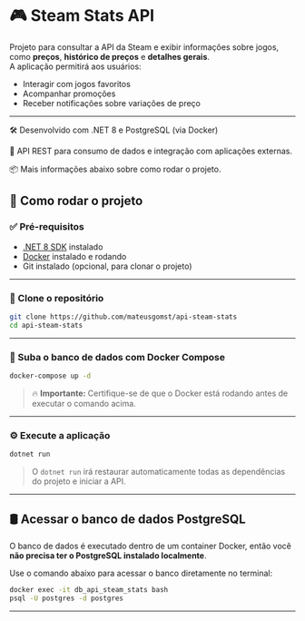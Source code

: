 # 🎮 Steam Stats API

Projeto para consultar a API da Steam e exibir informações sobre jogos, como **preços**, **histórico de preços** e **detalhes gerais**.  
A aplicação permitirá aos usuários:

- Interagir com jogos favoritos
- Acompanhar promoções
- Receber notificações sobre variações de preço

---

🛠️ Desenvolvido com .NET 8 e PostgreSQL (via Docker)

📡 API REST para consumo de dados e integração com aplicações externas.

📦 Mais informações abaixo sobre como rodar o projeto.


## 🚀 Como rodar o projeto

### ✅ Pré-requisitos
- [.NET 8 SDK](https://dotnet.microsoft.com/en-us/download/dotnet/8.0) instalado
- [Docker](https://www.docker.com/products/docker-desktop/) instalado e rodando
- Git instalado (opcional, para clonar o projeto)

---

### 🧬 Clone o repositório

```bash
git clone https://github.com/mateusgomst/api-steam-stats
cd api-steam-stats
````

---

### 🐳 Suba o banco de dados com Docker Compose

```bash
docker-compose up -d
```

> 🔥 **Importante:** Certifique-se de que o Docker está rodando antes de executar o comando acima.

---

### ⚙️ Execute a aplicação

```bash
dotnet run
```

> O `dotnet run` irá restaurar automaticamente todas as dependências do projeto e iniciar a API.

---

## 🛢️ Acessar o banco de dados PostgreSQL

O banco de dados é executado dentro de um container Docker, então você **não precisa ter o PostgreSQL instalado localmente**.

Use o comando abaixo para acessar o banco diretamente no terminal:

```bash
docker exec -it db_api_steam_stats bash
psql -U postgres -d postgres
```

---
